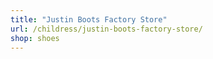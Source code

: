 ```yaml
---
title: "Justin Boots Factory Store"
url: /childress/justin-boots-factory-store/
shop: shoes
---
```

